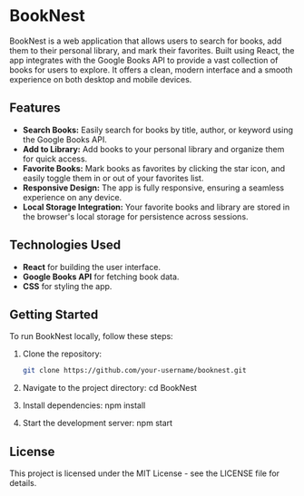 # BookNest

BookNest is a web application that allows users to search for books, add them to their personal library, and mark their favorites. Built using React, the app integrates with the Google Books API to provide a vast collection of books for users to explore. It offers a clean, modern interface and a smooth experience on both desktop and mobile devices.

## Features

- **Search Books:** Easily search for books by title, author, or keyword using the Google Books API.
- **Add to Library:** Add books to your personal library and organize them for quick access.
- **Favorite Books:** Mark books as favorites by clicking the star icon, and easily toggle them in or out of your favorites list.
- **Responsive Design:** The app is fully responsive, ensuring a seamless experience on any device.
- **Local Storage Integration:** Your favorite books and library are stored in the browser's local storage for persistence across sessions.

## Technologies Used

- **React** for building the user interface.
- **Google Books API** for fetching book data.
- **CSS** for styling the app.

## Getting Started

To run BookNest locally, follow these steps:

1. Clone the repository:
   ```bash
   git clone https://github.com/your-username/booknest.git

2. Navigate to the project directory:
   cd BookNest

3. Install dependencies:
   npm install
   
4. Start the development server:
   npm start

## License
This project is licensed under the MIT License - see the LICENSE file for details.